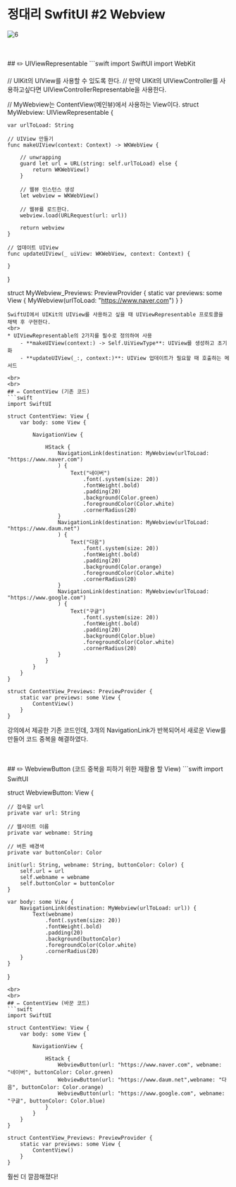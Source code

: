 #  정대리 SwfitUI #2 Webview


![6](https://user-images.githubusercontent.com/63503972/225617331-fb556b03-0c4c-4654-b7f8-e63e2e5337ae.gif)

<br>
<br>
## ✏️ UIViewRepresentable
```swift
import SwiftUI
import WebKit

// UIKit의 UIView를 사용할 수 있도록 한다.
// 만약 UIKit의 UIViewController를 사용하고싶다면 UIViewControllerRepresentable을 사용한다.

// MyWebview는 ContentView(메인뷰)에서 사용하는 View이다.
struct MyWebview: UIViewRepresentable {
    
    var urlToLoad: String
    
    // UIView 만들기
    func makeUIView(context: Context) -> WKWebView {
        
        // unwrapping
        guard let url = URL(string: self.urlToLoad) else {
            return WKWebView()
        }
        
        // 웹뷰 인스턴스 생성
        let webview = WKWebView()
        
        // 웹뷰를 로드한다.
        webview.load(URLRequest(url: url))
        
        return webview
    }
    
    // 업데이트 UIView
    func updateUIView(_ uiView: WKWebView, context: Context) {
        
    }
}

struct MyWebview_Previews: PreviewProvider {
    static var previews: some View {
        MyWebview(urlToLoad: "https://www.naver.com")
    }
}
```
SwiftUI에서 UIKit의 UIView를 사용하고 싶을 때 UIViewRepresentable 프로토콜을 채택 후 구현한다.
<br>
* UIViewRepresentable의 2가지를 필수로 정의하여 사용
    - **makeUIView(context:) -> Self.UiViewType**: UIView를 생성하고 초기화
    - **updateUIView(_:, context:)**: UIView 업데이트가 필요할 때 호출하는 메서드

<br>
<br>
## ✏️ ContentView (기존 코드)
```swift
import SwiftUI

struct ContentView: View {
    var body: some View {
        
        NavigationView {
            
            HStack {
                NavigationLink(destination: MyWebview(urlToLoad: "https://www.naver.com")
                ) {
                    Text("네이버")
                        .font(.system(size: 20))
                        .fontWeight(.bold)
                        .padding(20)
                        .background(Color.green)
                        .foregroundColor(Color.white)
                        .cornerRadius(20)
                }
                NavigationLink(destination: MyWebview(urlToLoad: "https://www.daum.net")
                ) {
                    Text("다음")
                        .font(.system(size: 20))
                        .fontWeight(.bold)
                        .padding(20)
                        .background(Color.orange)
                        .foregroundColor(Color.white)
                        .cornerRadius(20)
                }
                NavigationLink(destination: MyWebview(urlToLoad: "https://www.google.com")
                ) {
                    Text("구글")
                        .font(.system(size: 20))
                        .fontWeight(.bold)
                        .padding(20)
                        .background(Color.blue)
                        .foregroundColor(Color.white)
                        .cornerRadius(20)
                }
            }
        }
    }
}

struct ContentView_Previews: PreviewProvider {
    static var previews: some View {
        ContentView()
    }
}
```

강의에서 제공한 기존 코드인데, 3개의 NavigationLink가 반복되어서 새로운 View를 만들어 코드 중복을 해결하였다.

<br>
<br>
## ✏️ WebviewButton (코드 중복을 피하기 위한 재활용 할 View)
```swift
import SwiftUI

struct WebviewButton: View {
    
    // 접속할 url
    private var url: String
    
    // 웹사이트 이름
    private var webname: String
    
    // 버튼 배경색
    private var buttonColor: Color
    
    init(url: String, webname: String, buttonColor: Color) {
        self.url = url
        self.webname = webname
        self.buttonColor = buttonColor
    }
    
    var body: some View {
        NavigationLink(destination: MyWebview(urlToLoad: url)) {
            Text(webname)
                .font(.system(size: 20))
                .fontWeight(.bold)
                .padding(20)
                .background(buttonColor)
                .foregroundColor(Color.white)
                .cornerRadius(20)
        }
    }
}
```
<br>
<br>
## ✏️ ContentView (바꾼 코드)
```swift
import SwiftUI

struct ContentView: View {
    var body: some View {
        
        NavigationView {
            
            HStack {
                WebviewButton(url: "https://www.naver.com", webname: "네이버", buttonColor: Color.green)
                WebviewButton(url: "https://www.daum.net",webname: "다음", buttonColor: Color.orange)
                WebviewButton(url: "https://www.google.com", webname: "구글", buttonColor: Color.blue)
            }
        }
    }
}

struct ContentView_Previews: PreviewProvider {
    static var previews: some View {
        ContentView()
    }
}
```
훨씬 더 깔끔해졌다!
